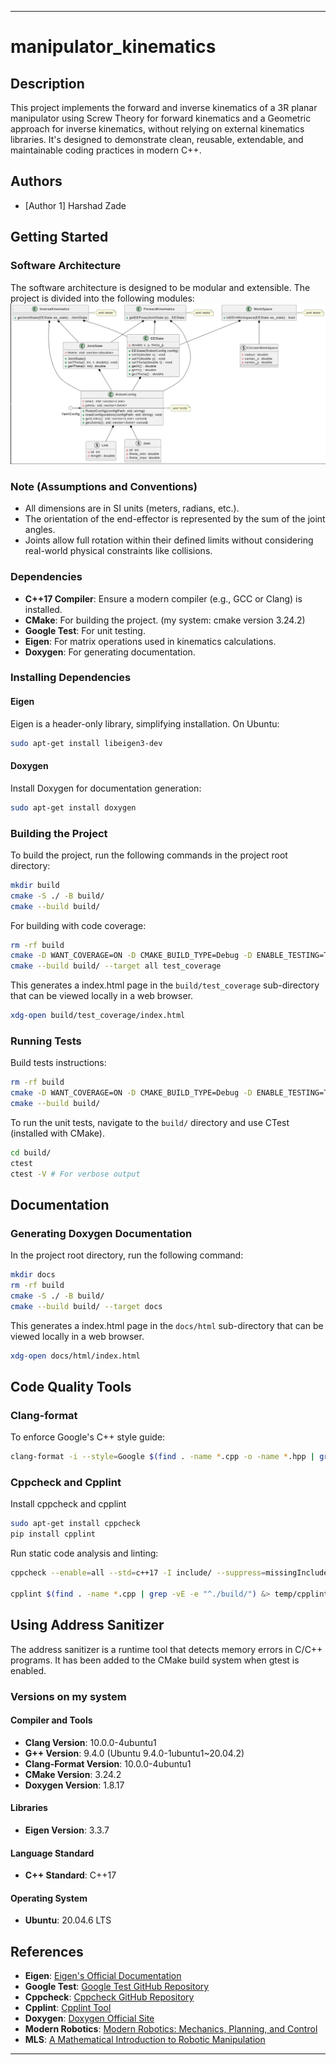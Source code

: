 
---

# manipulator_kinematics

## Description
This project implements the forward and inverse kinematics of a 3R planar manipulator using Screw Theory for forward kinematics and a Geometric approach for inverse kinematics, without relying on external kinematics libraries. It's designed to demonstrate clean, reusable, extendable, and maintainable coding practices in modern C++.

## Authors
- [Author 1] Harshad Zade

## Getting Started

### Software Architecture
The software architecture is designed to be modular and extensible. The project is divided into the following modules:
![Software Architecture](design/software_architecture.png)

### Note (Assumptions and Conventions)
- All dimensions are in SI units (meters, radians, etc.).
- The orientation of the end-effector is represented by the sum of the joint angles.
- Joints allow full rotation within their defined limits without considering real-world physical constraints like collisions.

### Dependencies
- **C++17 Compiler**: Ensure a modern compiler (e.g., GCC or Clang) is installed. 
- **CMake**: For building the project. (my system: cmake version 3.24.2)
- **Google Test**: For unit testing.
- **Eigen**: For matrix operations used in kinematics calculations.
- **Doxygen**: For generating documentation.

### Installing Dependencies

#### Eigen
Eigen is a header-only library, simplifying installation. On Ubuntu:
```bash
sudo apt-get install libeigen3-dev
```

#### Doxygen
Install Doxygen for documentation generation:
```bash
sudo apt-get install doxygen
```

### Building the Project
To build the project, run the following commands in the project root directory:
```bash
mkdir build
cmake -S ./ -B build/
cmake --build build/
```

For building with code coverage:
```bash
rm -rf build
cmake -D WANT_COVERAGE=ON -D CMAKE_BUILD_TYPE=Debug -D ENABLE_TESTING=TRUE -S ./ -B build/ 
cmake --build build/ --target all test_coverage
```
This generates a index.html page in the `build/test_coverage` sub-directory that can be viewed locally in a web browser.
```bash
xdg-open build/test_coverage/index.html
```

### Running Tests
Build tests instructions:
```bash
rm -rf build
cmake -D WANT_COVERAGE=ON -D CMAKE_BUILD_TYPE=Debug -D ENABLE_TESTING=TRUE -S ./ -B build/
cmake --build build/
```

To run the unit tests, navigate to the `build/` directory and use CTest (installed with CMake).
```bash
cd build/
ctest
ctest -V # For verbose output
```

## Documentation

### Generating Doxygen Documentation
In the project root directory, run the following command:

```bash
mkdir docs
rm -rf build 
cmake -S ./ -B build/
cmake --build build/ --target docs
```

This generates a index.html page in the `docs/html` sub-directory that can be viewed locally in a web browser.
```bash
xdg-open docs/html/index.html
```

## Code Quality Tools

### Clang-format
To enforce Google's C++ style guide:
```bash
clang-format -i --style=Google $(find . -name *.cpp -o -name *.hpp | grep -vE -e "^./build/")
```

### Cppcheck and Cpplint
Install cppcheck and cpplint
```bash
sudo apt-get install cppcheck
pip install cpplint
```

Run static code analysis and linting:
```bash
cppcheck --enable=all --std=c++17 -I include/ --suppress=missingInclude --inline-suppr $(find . -name *.cpp | grep -vE -e "^./build/") &> temp/cppcheck

cpplint $(find . -name *.cpp | grep -vE -e "^./build/") &> temp/cpplint
```

## Using Address Sanitizer
The address sanitizer is a runtime tool that detects memory errors in C/C++ programs. It has been added to the CMake build system when gtest is enabled. 

### Versions on my system
#### Compiler and Tools

- **Clang Version**: 10.0.0-4ubuntu1
- **G++ Version**: 9.4.0 (Ubuntu 9.4.0-1ubuntu1~20.04.2)
- **Clang-Format Version**: 10.0.0-4ubuntu1
- **CMake Version**: 3.24.2
- **Doxygen Version**: 1.8.17

#### Libraries

- **Eigen Version**: 3.3.7

#### Language Standard

- **C++ Standard**: C++17

#### Operating System

- **Ubuntu**: 20.04.6 LTS

## References
- **Eigen**: [Eigen's Official Documentation](http://eigen.tuxfamily.org/dox/)
- **Google Test**: [Google Test GitHub Repository](https://github.com/google/googletest)
- **Cppcheck**: [Cppcheck GitHub Repository](https://github.com/danmar/cppcheck)
- **Cpplint**: [Cpplint Tool](https://github.com/cpplint/cpplint)
- **Doxygen**: [Doxygen Official Site](https://www.doxygen.nl/index.html)
- **Modern Robotics**: [Modern Robotics: Mechanics, Planning, and Control](http://hades.mech.northwestern.edu/index.php/Modern_Robotics)
- **MLS**: [A Mathematical Introduction to Robotic Manipulation](http://www.cds.caltech.edu/~murray/mlswiki/index.php/Main_Page)

---